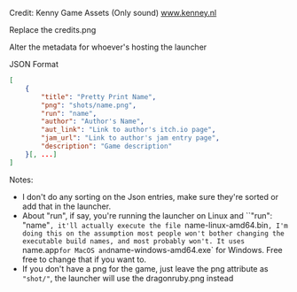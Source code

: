 Credit: Kenny Game Assets (Only sound) www.kenney.nl

Replace the credits.png

Alter the metadata for whoever's hosting the launcher

JSON Format
```Json
[
    {
        "title": "Pretty Print Name",
        "png": "shots/name.png",
        "run": "name",
        "author": "Author's Name",
        "aut_link": "Link to author's itch.io page",
        "jam_url": "Link to author's jam entry page",
        "description": "Game description"
    }[, ...]
]
```
Notes:
* I don't do any sorting on the Json entries, make sure they're sorted or add that in the launcher.
* About "run", if say, you're running the launcher on Linux and ``"run": "name"`, it'll actually execute the file `name-linux-amd64.bin`, I'm doing this on the assumption most people won't bother changing the executable build names, and most probably won't. It uses `name.app` for MacOS and `name-windows-amd64.exe` for Windows. Free free to change that if you want to. 
* If you don't have a png for the game, just leave the png attribute as `"shot/"`, the launcher will use the dragonruby.png instead
